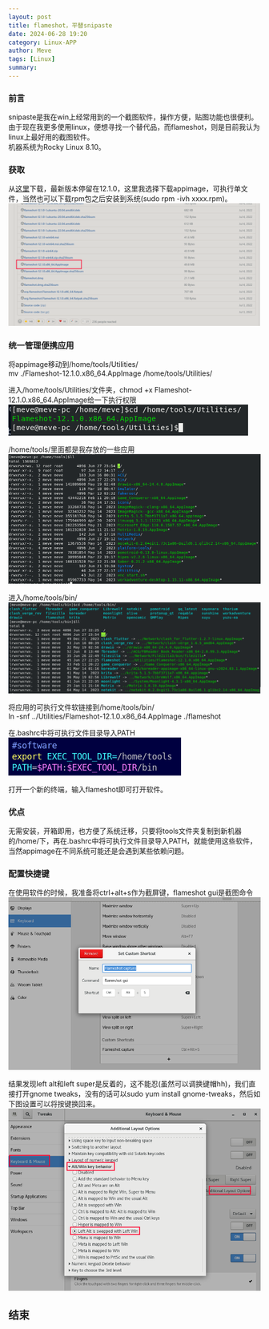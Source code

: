 ```yaml
---
layout: post
title: flameshot，平替snipaste
date: 2024-06-28 19:20
category: Linux-APP
author: Meve
tags: [Linux]
summary: 
---
```


### 前言

snipaste是我在win上经常用到的一个截图软件，操作方便，贴图功能也很便利。 <br>
由于现在我更多使用linux，便想寻找一个替代品，而flameshot，则是目前我认为linux上最好用的截图软件。 <br>
机器系统为Rocky Linux 8.10。 <br>

### 获取

从[这里](https://github.com/flameshot-org/flameshot/releases/tag/v12.1.0)下载，最新版本停留在12.1.0，这里我选择下载appimage，可执行单文件，当然也可以下载rpm包之后安装到系统(sudo rpm -ivh xxxx.rpm)。 <br>
![flameshot_release](get_flameshot/flameshot_release.png)

### 统一管理便携应用

将appimage移动到/home/tools/Utilities/ <br>
mv ./Flameshot-12.1.0.x86_64.AppImage /home/tools/Utilities/ <br>

进入/home/tools/Utilities/文件夹，chmod +x Flameshot-12.1.0.x86_64.AppImage给一下执行权限 <br>
![utilities](get_flameshot/utilities.png)

/home/tools/里面都是我存放的一些应用 <br>
![/home/tools/](get_flameshot/home_tools.png)

进入/home/tools/bin/ <br>
![soft_links](get_flameshot/soft_links.png)

将应用的可执行文件软链接到/home/tools/bin/ <br>
ln -snf ../Utilities/Flameshot-12.1.0.x86_64.AppImage ./flameshot <br>

在.bashrc中将可执行文件目录导入PATH <br>
![tool_path](get_flameshot/tool_path.png)

打开一个新的终端，输入flameshot即可打开软件。<br>

### 优点

无需安装，开箱即用，也方便了系统迁移，只要将tools文件夹复制到新机器的/home/下，再在.bashrc中将可执行文件目录导入PATH，就能使用这些软件，当然appimage在不同系统可能还是会遇到某些依赖问题。 <br>

### 配置快捷键

在使用软件的时候，我准备将ctrl+alt+s作为截屏键，flameshot gui是截图命令 <br>
![alt text](get_flameshot/shortcut.png)

结果发现left alt和left super是反着的，这不能忍(虽然可以调换键帽hh)，我们直接打开gnome tweaks，没有的话可以sudo yum install gnome-tweaks，然后如下图设置可以将按键换回来。 <br>
![gnome_tweaks](get_flameshot/gnome_tweaks.png)

## 结束
